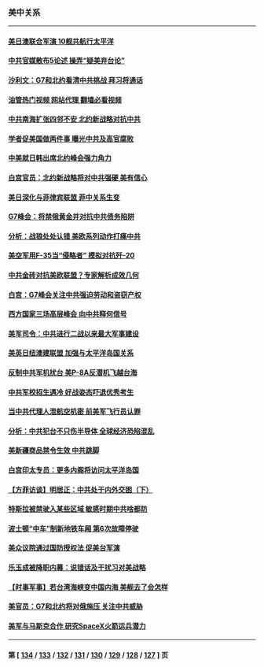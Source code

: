 ### 美中关系
---
#### [美日澳联合军演 10舰共航行太平洋](../../pages/nf1412576/n13768550.md?06281245) 
#### [中共官媒散布5论述 操弄“疑美弃台论”](../../pages/nf1412576/n13768549.md?06281245) 
#### [沙利文：G7和北约看清中共挑战 拜习将通话](../../pages/nf1412576/n13768652.md?06281245) 
#### [油管热门视频 网站代理 翻墙必看视频](http://209.222.30.114:81/youtube.html?06281245)
#### [中共南海扩张四邻不安 北约新战略对抗中共](../../pages/nf1412576/n13768632.md?06281245) 
#### [学者促美国做两件事 曝光中共及高官腐败](../../pages/nf1412576/n13768044.md?06281245) 
#### [中美就日韩出席北约峰会强力角力](../../pages/nf1412576/n13767842.md?06281245) 
#### [白宫官员：北约新战略将对中共强硬 美有信心](../../pages/nf1412576/n13767901.md?06281245) 
#### [美日深化与菲律宾联盟 菲中关系生变](../../pages/nf1412576/n13767862.md?06281245) 
#### [G7峰会：将禁俄黄金并对抗中共债务陷阱](../../pages/nf1412576/n13767783.md?06281245) 
#### [分析：战狼处处认错 美欧系列动作打痛中共](../../pages/nf1412576/n13767077.md?06281245) 
#### [美空军用F-35当“侵略者” 模拟对抗歼-20](../../pages/nf1412576/n13764726.md?06281245) 
#### [中共金砖对抗美欧联盟？专家解析成效几何](../../pages/nf1412576/n13766960.md?06281245) 
#### [白宫：G7峰会关注中共强迫劳动和盗窃产权](../../pages/nf1412576/n13767417.md?06281245) 
#### [西方国家三场高层峰会 向中共释何信号](../../pages/nf1412576/n13766976.md?06281245) 
#### [美军司令：中共进行二战以来最大军事建设](../../pages/nf1412576/n13767236.md?06281245) 
#### [美英日纽澳建联盟 加强与太平洋岛国关系](../../pages/nf1412576/n13767100.md?06281245) 
#### [反制中共军机扰台 美P-8A反潜机飞越台海](../../pages/nf1412576/n13766803.md?06281245) 
#### [中共军校招生遇冷 好战姿态吓退优秀考生](../../pages/nf1412576/n13766945.md?06281245) 
#### [当中共代理人泄航空机密 前美军飞行员认罪](../../pages/nf1412576/n13766866.md?06281245) 
#### [分析：中共犯台不只伤半导体 全球经济恐陷混乱](../../pages/nf1412576/n13766756.md?06281245) 
#### [美新疆商品禁令生效 中共跳脚](../../pages/nf1412576/n13766308.md?06281245) 
#### [白宫印太专员：更多内阁将访问太平洋岛国](../../pages/nf1412576/n13766151.md?06281245) 
#### [【方菲访谈】明居正：中共处于内外交困（下）](../../pages/nf1412576/n13765952.md?06281245) 
#### [特斯拉被禁驶入某些区域 敏感时期中共啥都防](../../pages/nf1412576/n13766096.md?06281245) 
#### [波士顿“中车”制新地铁车厢 第6次故障停驶](../../pages/nf1412576/n13765598.md?06281245) 
#### [美众议院通过国防授权法 促美台军演](../../pages/nf1412576/n13765814.md?06281245) 
#### [乐玉成被降职内幕：说错话及干扰习对美战略](../../pages/nf1412576/n13765372.md?06281245) 
#### [【时事军事】若台湾海峡变中国内海 美舰去了会怎样](../../pages/nf1412576/n13765307.md?06281245) 
#### [美官员：G7和北约将对俄施压 关注中共威胁](../../pages/nf1412576/n13765747.md?06281245) 
#### [美军与马斯克合作 研究SpaceX火箭运兵潜力](../../pages/nf1412576/n13765587.md?06281245) 

---
#### 第 [ [134](./134.md?06281245) / [133](./133.md?06281245) / [132](./132.md?06281245) / [131](./131.md?06281245) / [130](./130.md?06281245) / [129](./129.md?06281245) / [128](./128.md?06281245) / [127](./127.md?06281245) ] 页
